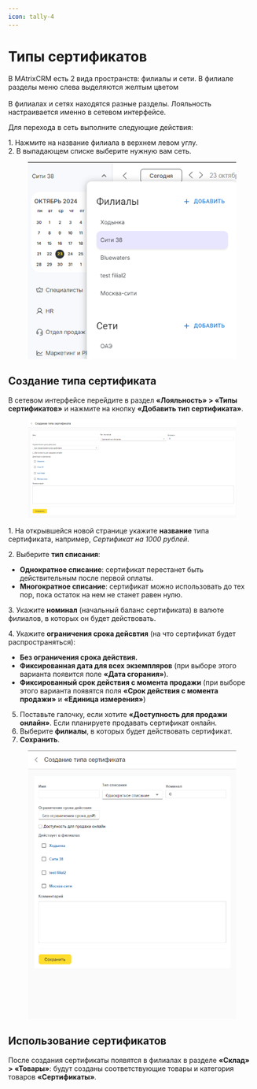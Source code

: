 ```yaml
---
icon: tally-4
---
```


# Типы сертификатов

В MAtrixCRM есть 2 вида пространств: филиалы и сети. В филиале разделы меню слева выделяются желтым цветом\
\
В филиалах и сетях находятся разные разделы. Лояльность настраивается именно в сетевом интерфейсе.

Для перехода в сеть выполните следующие действия:

1\. Нажмите на название филиала в верхнем левом углу.\
2\. В выпадающем списке выберите нужную вам сеть.

<figure><img src="../../.gitbook/assets/image (434).png" alt=""><figcaption></figcaption></figure>

## Создание типа сертификата

В сетевом интерфейсе перейдите в раздел **«Лояльность» > «Типы сертификатов»** и нажмите на кнопку **«Добавить тип сертификата»**.

<figure><img src="../../.gitbook/assets/image (435).png" alt=""><figcaption></figcaption></figure>

1\. На открывшейся новой странице укажите **название** типа сертификата, например, _Сертификат на 1000 рублей_.

2\. Выберите **тип списания**:

* **Однократное списание**: сертификат перестанет быть действительным после первой оплаты.
* **Многократное списание**: сертификат можно использовать до тех пор, пока остаток на нем не станет равен нулю.

3\. Укажите **номинал** (начальный баланс сертификата) в валюте филиалов, в которых он будет действовать.

4\. Укажите **ограничения срока дейсвтия** (на что сертификат будет распространяться):

* **Без ограничения срока действия.**
* **Фиксированная дата для всех экземпляров** (при выборе этого варианта появится поле **«Дата сгорания»**).
* **Фиксированный срок действия с момента продажи** (при выборе этого варианта появятся поля **«Срок действия с момента продажи»** и **«Единица измерения»**)

5. Поставьте галочку, если хотите **«Доступность для продажи онлайн»**. Если планируете продавать сертификат онлайн.
6. &#x20;Выберите **филиалы**, в которых будет действовать сертификат.
7. **Сохранить**.&#x20;

<figure><img src="../../.gitbook/assets/image (436).png" alt=""><figcaption></figcaption></figure>

## &#x20;**Использование сертификатов**

После создания сертификаты появятся в филиалах в разделе **«Склад» > «Товары»**: будут созданы соответствующие товары и категория товаров **«Сертификаты»**_._



